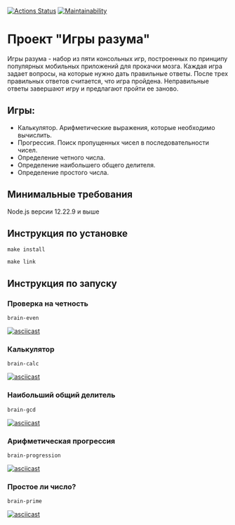 [![Actions Status](https://github.com/AndreiZaikin/frontend-project-44/actions/workflows/hexlet-check.yml/badge.svg)](https://github.com/AndreiZaikin/frontend-project-44/actions)
[![Maintainability](https://api.codeclimate.com/v1/badges/a355141b19f5fdbc2672/maintainability)](https://codeclimate.com/github/AndreiZaikin/frontend-project-44/maintainability)
# Проект "Игры разума"
 Игры разума - набор из пяти консольных игр, построенных по принципу популярных мобильных приложений для прокачки мозга. Каждая игра задает вопросы, на которые нужно дать правильные ответы. После трех правильных ответов считается, что игра пройдена. Неправильные ответы завершают игру и предлагают пройти ее заново.
## Игры:
* Калькулятор. Арифметические выражения, которые необходимо вычислить.
* Прогрессия. Поиск пропущенных чисел в последовательности чисел.
* Определение четного числа.
* Определение наибольшего общего делителя.
* Определение простого числа.
## Минимальные требования
Node.js версии 12.22.9 и выше
## Инструкция по установке
```
make install
```
```
make link
```
## Инструкция по запуску

### Проверка на четность
```
brain-even
```
[![asciicast](https://asciinema.org/a/gBBOVLLzcPPgujDBdm07aIBtv.svg)](https://asciinema.org/a/gBBOVLLzcPPgujDBdm07aIBtv)

### Калькулятор
```
brain-calc
```
[![asciicast](https://asciinema.org/a/xpNlJr82GHfRYdetc0Zd1vWdj.svg)]([https://asciinema.org/a/xpNlJr82GHfRYdetc0Zd1vWdj)

### Наибольший общий делитель
```
brain-gcd
```
[![asciicast](https://asciinema.org/a/phfGyAF0K9ybXgKolnhXXaNFV.svg)](https://asciinema.org/a/phfGyAF0K9ybXgKolnhXXaNFV)

### Арифметическая прогрессия
```
brain-progression
```
[![asciicast](https://asciinema.org/a/MfGCjIYaIfHZytmtOt2OjE6WI.svg)](https://asciinema.org/a/MfGCjIYaIfHZytmtOt2OjE6WI)

### Простое ли число?
```
brain-prime
```
[![asciicast](https://asciinema.org/a/6JKgTuXKIwBrhIw4npB5lwHfU.svg)](https://asciinema.org/a/6JKgTuXKIwBrhIw4npB5lwHfU)
